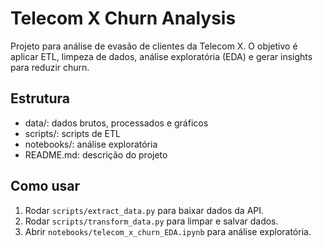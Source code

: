 # Telecom X Churn Analysis

Projeto para análise de evasão de clientes da Telecom X. O objetivo é aplicar ETL, limpeza de dados, análise exploratória (EDA) e gerar insights para reduzir churn.

## Estrutura
- data/: dados brutos, processados e gráficos
- scripts/: scripts de ETL
- notebooks/: análise exploratória
- README.md: descrição do projeto

## Como usar
1. Rodar `scripts/extract_data.py` para baixar dados da API.
2. Rodar `scripts/transform_data.py` para limpar e salvar dados.
3. Abrir `notebooks/telecom_x_churn_EDA.ipynb` para análise exploratória.
